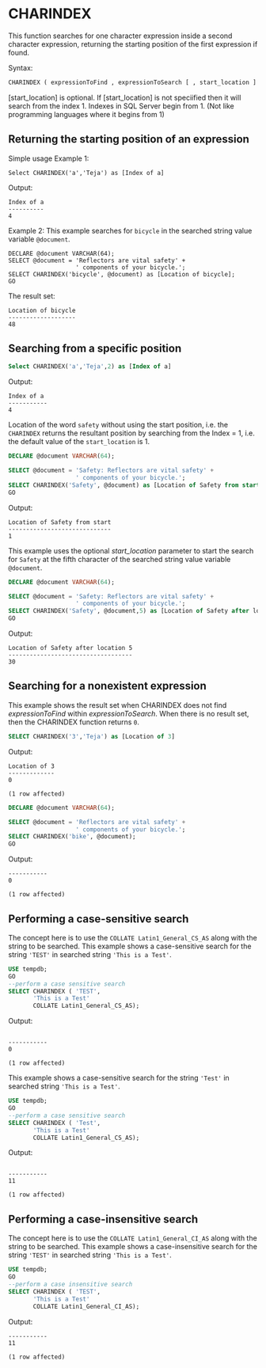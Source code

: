 # CHARINDEX

This function searches for one character expression inside a second character expression, returning the starting position of the first expression if found.

Syntax:
```SQL
CHARINDEX ( expressionToFind , expressionToSearch [ , start_location ] )
```

[start_location] is optional. If [start_location] is not speciified then it will search from the index 1. Indexes in SQL Server begin from 1. (Not like programming languages where it begins from 1)


## Returning the starting position of an expression
Simple usage Example 1:
```
Select CHARINDEX('a','Teja') as [Index of a]
```

Output:
```
Index of a
----------
4
```

Example 2:
This example searches for `bicycle` in the searched string value variable `@document`.
```
DECLARE @document VARCHAR(64);  
SELECT @document = 'Reflectors are vital safety' +  
                   ' components of your bicycle.';  
SELECT CHARINDEX('bicycle', @document) as [Location of bicycle];  
GO
```
The result set:
```
Location of bicycle
-------------------
48
```



## Searching from a specific position


```SQL
Select CHARINDEX('a','Teja',2) as [Index of a]
```

Output:
```
Index of a
-----------
4
```

Location of the word `safety` without using the start position, i.e. the `CHARINDEX` returns the resultant position by searching from the Index = 1, i.e. the default value of the `start_location` is 1.
```SQL
DECLARE @document VARCHAR(64);  

SELECT @document = 'Safety: Reflectors are vital safety' +  
                   ' components of your bicycle.';  
SELECT CHARINDEX('Safety', @document) as [Location of Safety from start];  
GO
```
Output:
```
Location of Safety from start
-----------------------------
1
```

This example uses the optional *start_location* parameter to start the search for `Safety` at the fifth character of the searched string value variable `@document`.

```SQL
DECLARE @document VARCHAR(64);  

SELECT @document = 'Safety: Reflectors are vital safety' +  
                   ' components of your bicycle.';  
SELECT CHARINDEX('Safety', @document,5) as [Location of Safety after location 5];  
GO
```

Output:
```
Location of Safety after location 5
-----------------------------------
30
```

## Searching for a nonexistent expression

This example shows the result set when CHARINDEX does not find *expressionToFind* within *expressionToSearch*.
When there is no result set, then the CHARINDEX function returns `0`.

```SQL
SELECT CHARINDEX('3','Teja') as [Location of 3]
```

Output:
```
Location of 3
-------------
0

(1 row affected)
```


```SQL
DECLARE @document VARCHAR(64);  

SELECT @document = 'Reflectors are vital safety' +  
                   ' components of your bicycle.';  
SELECT CHARINDEX('bike', @document);  
GO
```

Output:
```
-----------
0

(1 row affected)

```

## Performing a case-sensitive search

The concept here is to use the `COLLATE Latin1_General_CS_AS` along with the string to be searched.
This example shows a case-sensitive search for the string `'TEST'` in searched string `'This is a Test'`.

```SQL
USE tempdb;  
GO  
--perform a case sensitive search  
SELECT CHARINDEX ( 'TEST',  
       'This is a Test'  
       COLLATE Latin1_General_CS_AS);
```

Output:
```

-----------
0

(1 row affected)
```

This example shows a case-sensitive search for the string `'Test'` in searched string `'This is a Test'`.
```SQL
USE tempdb;  
GO  
--perform a case sensitive search  
SELECT CHARINDEX ( 'Test',  
       'This is a Test'  
       COLLATE Latin1_General_CS_AS);
```

Output:
```

-----------
11

(1 row affected)
```

## Performing a case-insensitive search

The concept here is to use the `COLLATE Latin1_General_CI_AS` along with the string to be searched.
This example shows a case-insensitive search for the string `'TEST'` in searched string `'This is a Test'`.
```SQL
USE tempdb;  
GO  
--perform a case insensitive search  
SELECT CHARINDEX ( 'TEST',  
       'This is a Test'  
       COLLATE Latin1_General_CI_AS);
```


Output:
```
-----------
11

(1 row affected)
```
